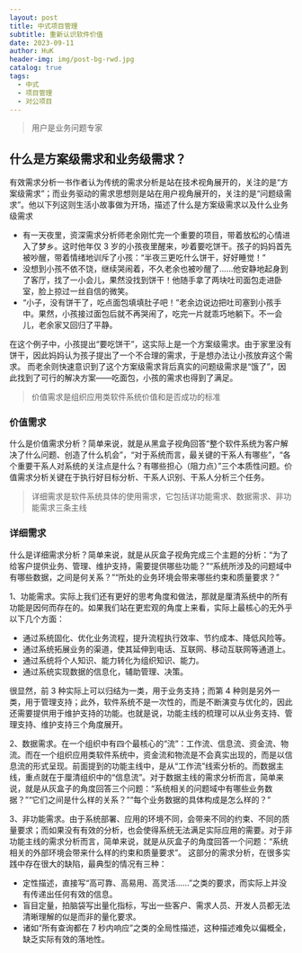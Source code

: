 ```yaml
---
layout: post
title: 中式项目管理
subtitle: 重新认识软件价值
date: 2023-09-11
author: HuK
header-img: img/post-bg-rwd.jpg
catalog: true
tags:
  - 中式
  - 项目管理
  - 对公项目
---
```


> 用户是业务问题专家

## 什么是方案级需求和业务级需求？

有效需求分析一书作者认为传统的需求分析是站在技术视角展开的，关注的是“方案级需求”；而业务驱动的需求思想则是站在用户视角展开的，关注的是“问题级需求”。他以下列这则生活小故事做为开场，描述了什么是方案级需求以及什么业务级需求

- 有一天夜里，资深需求分析师老余刚忙完一个重要的项目，带着放松的心情进入了梦乡。这时他年仅 3 岁的小孩夜里醒来，吵着要吃饼干。孩子的妈妈首先被吵醒，带着情绪地训斥了小孩：“半夜三更吃什么饼干，好好睡觉！”
- 没想到小孩不依不饶，继续哭闹着，不久老余也被吵醒了……他安静地起身到了客厅，找了一小会儿，果然没找到饼干！他随手拿了两块吐司面包走进卧室，脸上掠过一丝自信的微笑。
- “小子，没有饼干了，吃点面包填填肚子吧！”老余边说边把吐司塞到小孩手中。果然，小孩接过面包后就不再哭闹了，吃完一片就乖巧地躺下。不一会儿，老余家又回归了平静。

在这个例子中，小孩提出“要吃饼干”，这实际上是一个方案级需求。由于家里没有饼干，因此妈妈认为孩子提出了一个不合理的需求，于是想办法让小孩放弃这个需求。
而老余则快速意识到了这个方案级需求背后真实的问题级需求是“饿了”，因此找到了可行的解决方案——吃面包，小孩的需求也得到了满足。

> 价值需求是组织应用类软件系统价值和是否成功的标准

### 价值需求

什么是价值需求分析？简单来说，就是从黑盒子视角回答“整个软件系统为客户解决了什么问题、创造了什么机会”，“对于系统而言，最关键的干系人有哪些”，“各个重要干系人对系统的关注点是什么？有哪些担心（阻力点）”三个本质性问题。价值需求分析关键在于执行好目标分析、干系人识别、干系人分析三个任务。

> 详细需求是软件系统具体的使用需求，它包括详功能需求、数据需求、非功能需求三条主线

### 详细需求

什么是详细需求分析？简单来说，就是从灰盒子视角完成三个主题的分析：“为了给客户提供业务、管理、维护支持，需要提供哪些功能？”“系统所涉及的问题域中有哪些数据，之间是何关系？”“所处的业务环境会带来哪些约束和质量要求？”

1、功能需求。实际上我们还有更好的思考角度和做法，那就是厘清系统中的所有功能是因何而存在的。如果我们站在更宏观的角度上来看，实际上最核心的无外乎以下几个方面：

- 通过系统固化、优化业务流程，提升流程执行效率、节约成本、降低风险等。
- 通过系统拓展业务的渠道，使其延伸到电话、互联网、移动互联网等通道上。
- 通过系统将个人知识、能力转化为组织知识、能力。
- 通过系统实现数据的信息化，辅助管理、决策。

很显然，前 3 种实际上可以归结为一类，用于业务支持；而第 4 种则是另外一类，用于管理支持；此外，软件系统不是一次性的，而是不断演变与优化的，因此还需要提供用于维护支持的功能。也就是说，功能主线的梳理可以从业务支持、管理支持、维护支持三个角度展开。

2、数据需求。在一个组织中有四个最核心的“流”：工作流、信息流、资金流、物流。而在一个组织应用类软件系统中，资金流和物流是不会真实出现的，而是以信息流的形式呈现。前面提到的功能主线中，是从“工作流”线索分析的。而数据主线，重点就在于厘清组织中的“信息流”。对于数据主线的需求分析而言，简单来说，就是从灰盒子的角度回答三个问题：“系统相关的问题域中有哪些业务数据？”“它们之间是什么样的关系？”“每个业务数据的具体构成是怎么样的？”

3、非功能需求。由于系统部署、应用的环境不同，会带来不同的约束、不同的质量要求；而如果没有有效的分析，也会使得系统无法满足实际应用的需要。对于非功能主线的需求分析而言，简单来说，就是从灰盒子的角度回答一个问题：“系统相关的外部环境会带来什么样的约束和质量要求”。
这部分的需求分析，在很多实践中存在很大的缺陷，最典型的情况有三种：

- 定性描述，直接写“高可靠、高易用、高灵活……”之类的要求，而实际上并没有传递出任何有效的信息。
- 盲目定量，拍脑袋写出量化指标，写出一些客户、需求人员、开发人员都无法清晰理解的似是而非的量化要求。
- 诸如“所有查询都在 7 秒内响应”之类的全局性描述，这种描述难免以偏概全，缺乏实际有效的落地性。

